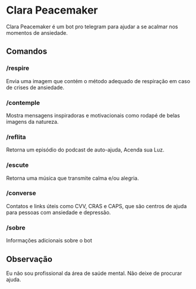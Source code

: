 # Clara Peacemaker
Clara Peacemaker é um bot pro telegram para ajudar a se acalmar nos momentos de ansiedade.

## Comandos

### /respire

Envia uma imagem que contém o método adequado de respiração em caso de crises de ansiedade.

### /contemple

Mostra mensagens inspiradoras e motivacionais como rodapé de belas imagens da natureza.

### /reflita

Retorna um episódio do podcast de auto-ajuda, Acenda sua Luz.

### /escute 

Retorna uma música que transmite calma e/ou alegria.

### /converse

Contatos e links úteis como CVV, CRAS e CAPS, que são centros de ajuda para pessoas com ansiedade e depressão.

### /sobre

Informações adicionais sobre o bot 

## Observação

Eu não sou profissional da área de saúde mental. Não deixe de procurar ajuda.

